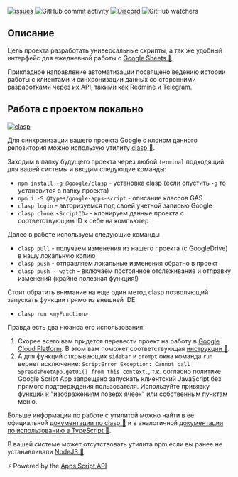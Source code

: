 <p>
<a href="https://github.com/Nior21/CRM_on_GoogleScriptApp/issues" title="issues">
<img src="https://img.shields.io/github/issues/Nior21/CRM_on_GoogleScriptApp" alt="issues"/></a>

<img alt="GitHub commit activity" src="https://img.shields.io/github/commit-activity/m/Nior21/CRM_on_GoogleScriptApp">

<a href="#" title="Discord">
<img alt="Discord" src="https://img.shields.io/discord/812724054728638501?logo=discord"></a>

<img alt="GitHub watchers" src="https://img.shields.io/github/watchers/Nior21/CRM_on_GoogleScriptApp?style=social">
</p>


## Описание

Цель проекта разработать универсальные скрипты, а так же удобный интерфейс для ежедневной работы с [Google Sheets 🔗](https://sheets.google.com).

Прикладное направление автоматизации посвящено ведению истории работы с клиентами и синхронизации данных со сторонними разработками через их API, такими как Redmine и Telegram.

## Работа с проектом локально

[![clasp](https://img.shields.io/badge/built%20with-clasp-4285f4.svg)](https://github.com/google/clasp)

Для синхронизации вашего проекта Google с клоном данного репозитория можно использую утилиту [clasp 🔗](https://github.com/google/clasp).

Заходим в папку будущего проекта через любой `terminal` подходящий для вашей системы и вводим следующие команды:
* `npm install -g @google/clasp` - установка clasp (если опустить `-g` то установится в папку проекта)
* `npm i -S @types/google-apps-script` - описание классов GAS
* `clasp login` - авторизуемся под своей учетной записью Google
* `clasp clone <ScriptID>` -
клонируем данные проекта с соответствующим ID к себе на компьютер
  
Далее в работе используем следующие команды
* `clasp pull` - получаем изменения из нашего проекта (с GoogleDrive) в нашу локальную копию
* `clasp push` - отправляем локальные изменения обратно в проект
* `clasp push --watch` - включаем постоянное отслеживание и отправку изменений (крайне полезная функция!)

Стоит обратить внимание на еще один метод clasp позволяющий запускать функции прямо из внешней IDE:
* `clasp run <myFunction>`
  
Правда есть два нюанса его использования:
1) Скорее всего вам придется перевести проект на работу в [Google Cloud Platform](https://console.cloud.google.com/home). В этом вам поможет соответствующая [инструкции 🔗](https://github.com/google/clasp/blob/master/docs/run.md).
2) А для функций открывающих `sidebar` и `prompt` окна команда `run` вернет исключение:
`ScriptError Exception: Cannot call SpreadsheetApp.getUi() from this context.`, т.к. согласно политике Google Script App запрещено запускать клиентский JavaScript без прямого подтверждения пользователя. Используйте привязку функций к "изображениям поверх ячеек" или собственным пунктам меню.

Больше информации по работе с утилитой можно найти в ее официальной [документации по clasp 🔗](https://developers.google.com/apps-script/guides/clasp) и в аналогичной [документации по использованию в TypeScript 🔗](https://developers.google.com/apps-script/guides/typescript).

В вашей системе может отсутствовать утилита npm если вы ранее не устанавливали [NodeJS 🔗](https://nodejs.org/).

⚡ Powered by the [Apps Script API](https://developers.google.com/apps-script/api/)